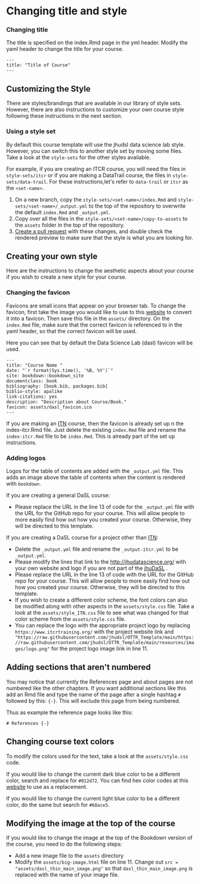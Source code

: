 # Changing title and style

### Changing title

The title is specified on the index.Rmd page in the yml header. Modify the yaml header to change the title for your course.

```
---
title: "Title of Course"
---
```
## Customizing the Style

There are styles/brandings that are available in our library of style sets. However, there are also instructions to customize your own course style following these instructions in the next section.

### Using a style set

By default this course template will use the jhudsl data science lab style. However, you can switch this to another style set by moving some files. Take a look at the `style-sets` for the other styles available.

For example, if you are creating an ITCR course, you will need the files in `style-sets/itcr` or if you are making a DataTrail course, the files in `style-sets/data-trail`. For these instructions,let's refer to `data-trail` or `itcr` as the `<set-name>`.

1. On a new branch, copy the `style-sets/<set-name>/index.Rmd` and `style-sets/<set-name>/_output.yml` to the top of the repository to overwrite the default `index.Rmd` and `_output.yml`.
1. Copy over all the files in the `style-sets/<set-name>/copy-to-assets` to the `assets` folder in the top of the repository.
1. [Create a pull request](https://github.com/jhudsl/OTTR_Template/wiki/About-pull-request-review) with these changes, and double check the rendered preview to make sure that the style is what you are looking for.

## Creating your own style

Here are the instructions to change the aesthetic aspects about your course if you wish to create a new style for your course.

### Changing the favicon

Favicons are small icons that appear on your browser tab. To change the favicon, first take the image you would like to use to this [website](https://favicon.io/favicon-converter/) to convert it into a favicon. Then save this file in the `assets/` directory. On the `index.Rmd` file, make sure that the correct favicon is referenced to in the yaml header, so that the correct favicon will be used.

Here you can see that by default the Data Science Lab (dasl) favicon will be used.

```
---
title: "Course Name "
date: "`r format(Sys.time(), '%B, %Y')`"
site: bookdown::bookdown_site
documentclass: book
bibliography: [book.bib, packages.bib]
biblio-style: apalike
link-citations: yes
description: "Description about Course/Book."
favicon: assets/dasl_favicon.ico
---
```
If you are making an [ITN](https://www.itcrtraining.org/) course, then the favicon is already set up n the index-itcr.Rmd file. Just delete the existing `index.Rmd` file and rename the `index-itcr.Rmd` file to be `index.Rmd`. This is already part of the set up instructions.

### Adding logos

Logos for the table of contents are added with the  `_output.yml` file. This adds an image above the table of contents when the content is rendered with `bookdown`.

If you are creating a general DaSL course:
 - Please replace the URL in the line 13 of code for the `_output.yml` file with the URL for the GitHub repo for your course. This will allow people to more easily find how out how you created your course. Otherwise, they will be directed to this template.

If you are creating a DaSL course for a project other than [ITN](https://www.itcrtraining.org/):
 - Delete the `_output.yml` file and rename the `_output-itcr.yml` to be `_output.yml`.  
 - Please modify the lines that link to the http://jhudatascience.org/ with your own website and logo if you are not part of the [jhuDaSL](http://jhudatascience.org/) .
- Please replace the URL in the line 13 of code with the URL for the GitHub repo for your course. This will allow people to more easily find how out how you created your course. Otherwise, they will be directed to this template.
- If you wish to create a different color scheme, the font colors can also be modified along with other aspects in the `assets/style.css` file. Take a look at the `assets/style_ITN.css` file to see what was changed for that color scheme from the `assets/style.css` file.
- You can replace the logo with the appropriate project logo by replacing `https://www.itcrtraining.org/` with the project website link and ` "https://raw.githubusercontent.com/jhudsl/OTTR_Template/main/https://raw.githubusercontent.com/jhudsl/OTTR_Template/main/resources/images/logo.png"` for the project logo image link in line 11.


## Adding sections that aren't numbered
You may notice that currently the References page and about pages are not numbered like the other chapters. If you want additional sections like this add an Rmd file and type the name of the page after a single hashtag `#` followed by this: `{-}`. This will exclude this page from being numbered.

Thus as example the reference page looks like this:

```
# References {-}
```

## Changing course text colors

To modify the colors used for the text, take a look at the `assets/style.css` code.

If you would like to change the current dark blue color to be a different color, search and replace for `#012d72`. You can find hex color codes at this [website](https://htmlcolorcodes.com/color-picker/) to use as a replacement.

If you would like to change the current light blue color to be a different color, do the same but search for `#68ace5`.

## Modifying the image at the top of the course

If you would like to change the image at the top of the Bookdown version of the course, you need to do the following steps:
* Add a new image file to the `assets` directory
* Modify the `assets/big-image.html` file on line 11. Change out `src = "assets/dasl_thin_main_image.png"` so that `dasl_thin_main_image.png` is replaced with the name of your image file.

